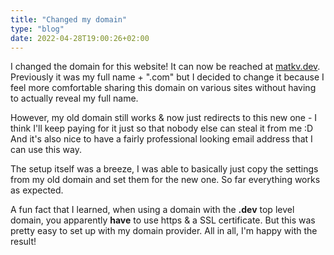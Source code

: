 ```yaml
---
title: "Changed my domain"
type: "blog"
date: 2022-04-28T19:00:26+02:00
---
```


I changed the domain for this website! It can now be reached at [matkv.dev](https://matkv.dev). Previously it was my full name + ".com" but I decided to change it because I feel more comfortable sharing this domain on various sites without having to actually reveal my full name.
<!--more-->
However, my old domain still works & now just redirects to this new one - I think I'll keep paying for it just so that nobody else can steal it from me :D And it's also nice to have a fairly professional looking email address that I can use this way.

The setup itself was a breeze, I was able to basically just copy the settings from my old domain and set them for the new one. So far everything works as expected.

A fun fact that I learned, when using a domain with the **.dev** top level domain, you apparently **have** to use https & a SSL certificate. But this was pretty easy to set up with my domain provider. All in all, I'm happy with the result!
